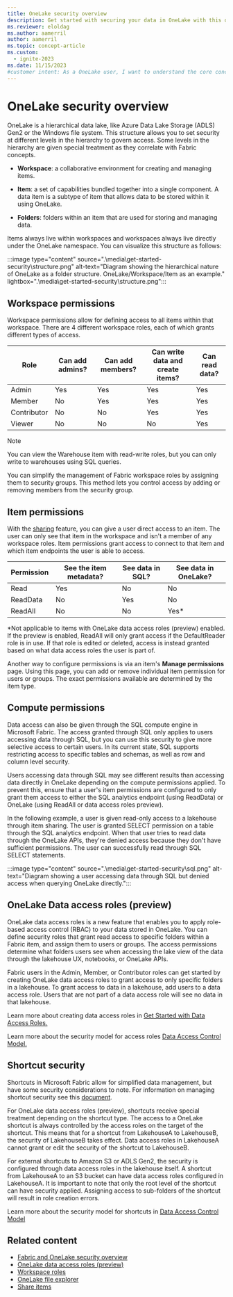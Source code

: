 ```yaml
---
title: OneLake security overview
description: Get started with securing your data in OneLake with this overview of the core concepts and capabilities.
ms.reviewer: eloldag
ms.author: aamerril
author: aamerril
ms.topic: concept-article
ms.custom:
  - ignite-2023
ms.date: 11/15/2023
#customer intent: As a OneLake user, I want to understand the core concepts and capabilities of data security in OneLake so that I can use them to protect my data stored and accessed in OneLake.
---
```


# OneLake security overview

OneLake is a hierarchical data lake, like Azure Data Lake Storage (ADLS) Gen2 or the Windows file system. This structure allows you to set security at different levels in the hierarchy to govern access. Some levels in the hierarchy are given special treatment as they correlate with Fabric concepts.

- **Workspace**: a collaborative environment for creating and managing items.

- **Item**: a set of capabilities bundled together into a single component. A data item is a subtype of item that allows data to be stored within it using OneLake.

- **Folders**: folders within an item that are used for storing and managing data.

Items always live within workspaces and workspaces always live directly under the OneLake namespace. You can visualize this structure as follows:

:::image type="content" source=".\media\get-started-security\structure.png" alt-text="Diagram showing the hierarchical nature of OneLake as a folder structure. OneLake/Workspace/Item as an example." lightbox=".\media\get-started-security\structure.png":::

## Workspace permissions

Workspace permissions allow for defining access to all items within that workspace. There are 4 different workspace roles, each of which grants different types of access.

|     Role           |     Can add admins?    |     Can add members?    |     Can write data and create items?    |     Can read data?    |
|--------------------|------------------------|-------------------------|-----------------------------------------|-----------------------|
|     Admin          |     Yes                |     Yes                 |     Yes                                 |     Yes               |
|     Member         |     No                 |     Yes                 |     Yes                                 |     Yes               |
|     Contributor    |     No                 |     No                  |     Yes                                 |     Yes               |
|     Viewer         |     No                 |     No                  |     No                                  |     Yes               |

> [!NOTE]
> You can view the Warehouse item with read-write roles, but you can only write to warehouses using SQL queries.

You can simplify the management of Fabric workspace roles by assigning them to security groups. This method lets you control access by adding or removing members from the security group.

## Item permissions

With the [sharing](../../get-started/share-items.md) feature, you can give a user direct access to an item. The user can only see that item in the workspace and isn't a member of any workspace roles. Item permissions grant access to connect to that item and which item endpoints the user is able to access.

|     Permission |   See the item metadata? |     See data in SQL? |     See data in OneLake? |
|----------------|--------------------------|----------------------|--------------------------|
|     Read       |     Yes                  |     No               |     No                   |
|     ReadData   |     No                   |     Yes              |     No                   |
|     ReadAll    |     No                   |     No               |     Yes*                 |

*Not applicable to items with OneLake data access roles (preview) enabled. If the preview is enabled, ReadAll will only grant access if the DefaultReader role is in use. If that role is edited or deleted, access is instead granted based on what data access roles the user is part of.

Another way to configure permissions is via an item's **Manage permissions** page. Using this page, you can add or remove individual item permission for users or groups. The exact permissions available are determined by the item type.

## Compute permissions

Data access can also be given through the SQL compute engine in Microsoft Fabric. The access granted through SQL only applies to users accessing data through SQL, but you can use this security to give more selective access to certain users. In its current state, SQL supports restricting access to specific tables and schemas, as well as row and column level security.

Users accessing data through SQL may see different results than accessing data directly in OneLake depending on the compute permissions applied. To prevent this, ensure that a user's item permissions are configured to only grant them access to either the SQL analytics endpoint (using ReadData) or OneLake (using ReadAll or data access roles preview).

In the following example, a user is given read-only access to a lakehouse through item sharing. The user is granted SELECT permission on a table through the SQL analytics endpoint. When that user tries to read data through the OneLake APIs, they're denied access because they don't have sufficient permissions. The user can successfully read through SQL SELECT statements.

:::image type="content" source=".\media\get-started-security\sql.png" alt-text="Diagram showing a user accessing data through SQL but denied access when querying OneLake directly.":::

## OneLake Data access roles (preview)

OneLake data access roles is a new feature that enables you to apply role-based access control (RBAC) to your data stored in OneLake. You can define security roles that grant read access to specific folders within a Fabric item, and assign them to users or groups. The access permissions determine what folders users see when accessing the lake view of the data through the lakehouse UX, notebooks, or OneLake APIs.  

Fabric users in the Admin, Member, or Contributor roles can get started by creating OneLake data access roles to grant access to only specific folders in a lakehouse. To grant access to data in a lakehouse, add users to a data access role. Users that are not part of a data access role will see no data in that lakehouse.

Learn more about creating data access roles in [Get Started with Data Access Roles.](./get-started-data-access-roles.md)

Learn more about the security model for access roles [Data Access Control Model.](./data-access-control-model.md)

## Shortcut security

Shortcuts in Microsoft Fabric allow for simplified data management, but have some security considerations to note. For information on managing shortcut security see this [document](../onelake-shortcuts.md#types-of-shortcuts).

For OneLake data access roles (preview), shortcuts receive special treatment depending on the shortcut type. The access to a OneLake shortcut is always controlled by the access roles on the target of the shortcut. This means that for a shortcut from LakehouseA to LakehouseB, the security of LakehouseB takes effect. Data access roles in LakehouseA cannot grant or edit the security of the shortcut to LakehouseB.

For external shortcuts to Amazon S3 or ADLS Gen2, the security is configured through data access roles in the lakehouse itself. A shortcut from LakehouseA to an S3 bucket can have data access roles configured in LakehouseA. It is important to note that only the root level of the shortcut can have security applied. Assigning access to sub-folders of the shortcut will result in role creation errors.

Learn more about the security model for shortcuts in [Data Access Control Model](./data-access-control-model.md)

## Related content

- [Fabric and OneLake security overview](./fabric-onelake-security.md)
- [OneLake data access roles (preview)](./get-started-data-access-roles.md)
- [Workspace roles](../../get-started/roles-workspaces.md)
- [OneLake file explorer](../onelake-file-explorer.md)
- [Share items](../../get-started/share-items.md)
